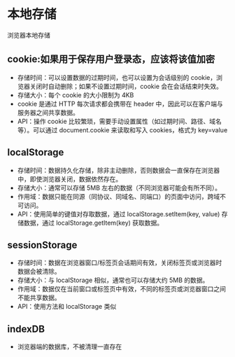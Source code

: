 # 本地存储
浏览器本地存储

## cookie:如果用于保存用户登录态，应该将该值加密
* 存储时间：可以设置数据的过期时间，也可以设置为会话级别的 cookie，浏览器关闭时自动删除；如果不设置过期时间，cookie 会在会话结束时失效。
* 存储大小：每个 cookie 的大小限制为 4KB
* cookie 是通过 HTTP 每次请求都会携带在 header 中，因此可以在客户端与服务器之间共享数据。
* API：操作 cookie 比较繁琐，需要手动设置属性（如过期时间、路径、域名等）。可以通过 document.cookie 来读取和写入 cookies，格式为 key=value

## localStorage
* 存储时间：数据持久化存储，除非主动删除，否则数据会一直保存在浏览器中，即使浏览器关闭，数据依然存在。
* 存储大小：通常可以存储 5MB 左右的数据（不同浏览器可能会有所不同）。
* 作用域：数据只能在同源（同协议、同域名、同端口）的页面中访问，跨域不可访问。
* API：使用简单的键值对存取数据，通过 localStorage.setItem(key, value) 存储数据，通过 localStorage.getItem(key) 获取数据。


## sessionStorage
* 存储时间：数据在浏览器窗口/标签页会话期间有效，关闭标签页或浏览器时数据会被清除。
* 存储大小：与 localStorage 相似，通常也可以存储大约 5MB 的数据。
* 作用域：数据仅在当前窗口或标签页中有效，不同的标签页或浏览器窗口之间不能共享数据。
* API：使用方法和 localStorage 类似

## indexDB
- 浏览器端的数据库，不被清理一直存在
